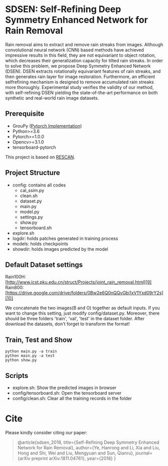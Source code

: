 # SDSEN: Self-Refining Deep Symmetry Enhanced Network for Rain Removal

Rain removal aims to extract and remove rain streaks from images. Although convolutional neural network (CNN) based methods have achieved impressive results in this field, they are not equivariant to object rotation, which decreases their generalization capacity for tilted rain streaks. In order to solve this problem, we propose Deep Symmetry Enhanced Network (DSEN). DSEN extracts rotationally equivariant features of rain streaks, and then generates rain layer for image restoration. Furthermore, an efficient selfrefining mechanism is designed to remove accumulated rain streaks more thoroughly. Experimental study verifies the validity of our method, with self-refining DSEN yielding the state-of-the-art performance on both synthetic and real-world rain image datasets.

## Prerequisite
- GrouPy ([Pytorch Implementation](https://github.com/adambielski/GrouPy))
- Python>=3.6
- Pytorch>=1.0.0
- Opencv>=3.1.0
- tensorboard-pytorch

This project is based on [RESCAN](https://github.com/XiaLiPKU/RESCAN).

## Project Structure
- config: contains all codes
    - cal_ssim.py
    - clean.sh
    - dataset.py
    - main.py
    - model.py
    - settings.py
    - show.py
    - tensorboard.sh
- explore.sh
- logdir: holds patches generated in training process
- models: holds checkpoints
- showdir: holds images predicted by the model


## Default Dataset settings
Rain100H: [http://www.icst.pku.edu.cn/struct/Projects/joint_rain_removal.html][9]<br>
Rain800: [https://drive.google.com/drive/folders/0Bw2e6Q0nQQvGbi1xV1Yxd09rY2s][10]

We concatenate the two images(B and O) together as default inputs. If you want to change this setting, just modify config/dataset.py.
Moreover, there should be three folders 'train', 'val', 'test' in the dataset folder.
After download the datasets, don't forget to transform the format!

## Train, Test and Show
    python main.py -a train
    python main.py -a test
    python show.py

## Scripts
- explore.sh: Show the predicted images in browser
- config/tensorboard.sh: Open the tensorboard server
- config/clean.sh: Clear all the training records in the folder

# Cite
Please kindly consider citing our paper:
>@article{sdsen_2018,
  title={Self-Refining Deep Symmetry Enhanced Network for Rain Removal},
  author={Ye, Hanrong and Li, Xia and Liu, Hong and Shi, Wei and Liu, Mengyuan and Sun, Qianru},
  journal={arXiv preprint arXiv:1811.04761},
  year={2018}
}
